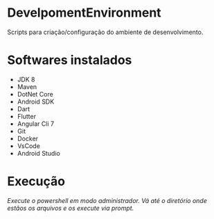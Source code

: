 # DevelpomentEnvironment
Scripts para criação/configuração do ambiente de desenvolvimento.
# Softwares instalados
- JDK 8
- Maven
- DotNet Core
- Android SDK
- Dart
- Flutter
- Angular Cli 7
- Git
- Docker
- VsCode
- Android Studio
# Execução
*Execute o powershell em modo administrador.*
*Vá até o diretório onde estãos os arquivos e os execute via prompt.*
